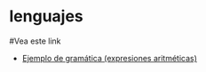 # lenguajes
#Vea este link
- [Ejemplo de gramática (expresiones aritméticas)](http://arantxa.ii.uam.es/~epulido/procesadores/LL1.pdf)
